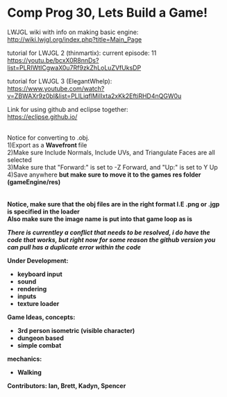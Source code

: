 # Comp Prog 30, Lets Build a Game!

LWJGL wiki with info on making basic engine: <br/>
http://wiki.lwjgl.org/index.php?title=Main_Page

tutorial for LWJGL 2 (thinmartix): current episode: 11 <br/>
https://youtu.be/bcxX0R8nnDs?list=PLRIWtICgwaX0u7Rf9zkZhLoLuZVfUksDP

tutorial for LWJGL 3 (ElegantWhelp): <br/>
https://www.youtube.com/watch?v=ZBWAXr9z0bI&list=PLILiqflMilIxta2xKk2EftiRHD4nQGW0u

Link for using github and eclipse together: <br/>
https://eclipse.github.io/

<br/>Notice for converting to .obj.
<br/>1)Export as a <b> Wavefront </b> file
<br/>2)Make sure Include Normals, Include UVs, and Triangulate Faces are all selected
<br/>3)Make sure that "Forward:" is set to -Z Forward, and "Up:" is set to Y Up
<br/>4)Save anywhere <b>but make sure to move it to the games res folder (gameEngine/res)<br/><br/>
<br/> Notice, make sure that the obj files are in the right format I.E .png or .jgp is specified in the loader
<br/> Also make sure the image name is put into that game loop as is

*There is currentley a conflict that needs to be resolved, i do have the code that works, but right now for some reason the github version you can pull has a duplicate error within the code*

Under Development:

- keyboard input
- sound
- rendering
- inputs
- texture loader

Game Ideas, concepts:

- 3rd person isometric (visible character)
- dungeon based
- simple combat

mechanics:

- Walking

Contributors: Ian, Brett, Kadyn, Spencer

